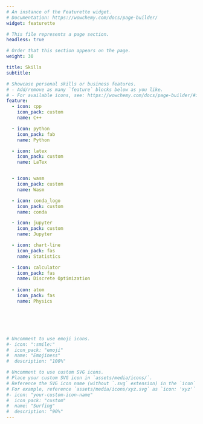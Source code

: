 ```yaml
---
# An instance of the Featurette widget.
# Documentation: https://wowchemy.com/docs/page-builder/
widget: featurette

# This file represents a page section.
headless: true

# Order that this section appears on the page.
weight: 30

title: Skills
subtitle:

# Showcase personal skills or business features.
# - Add/remove as many `feature` blocks below as you like.
# - For available icons, see: https://wowchemy.com/docs/page-builder/#icons
feature:
  - icon: cpp
    icon_pack: custom
    name: C++

  - icon: python
    icon_pack: fab
    name: Python

  - icon: latex
    icon_pack: custom
    name: LaTex


  - icon: wasm
    icon_pack: custom
    name: Wasm

  - icon: conda_logo
    icon_pack: custom
    name: conda

  - icon: jupyter
    icon_pack: custom
    name: Jupyter

  - icon: chart-line
    icon_pack: fas
    name: Statistics

  - icon: calculator
    icon_pack: fas
    name: Discrete Optimization
    
  - icon: atom
    icon_pack: fas
    name: Physics






# Uncomment to use emoji icons.
#- icon: ":smile:"
#  icon_pack: "emoji"
#  name: "Emojiness"
#  description: "100%"

# Uncomment to use custom SVG icons.
# Place your custom SVG icon in `assets/media/icons/`.
# Reference the SVG icon name (without `.svg` extension) in the `icon` field.
# For example, reference `assets/media/icons/xyz.svg` as `icon: 'xyz'`
#- icon: "your-custom-icon-name"
#  icon_pack: "custom"
#  name: "Surfing"
#  description: "90%"
---
```

